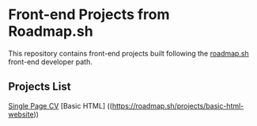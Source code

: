 # Front-end Projects from Roadmap.sh

This repository contains front-end projects built following the [roadmap.sh](https://roadmap.sh/) front-end developer path.

## Projects List

[Single Page CV]((https://roadmap.sh/projects/single-page-cv))
[Basic HTML] ((https://roadmap.sh/projects/basic-html-website))
